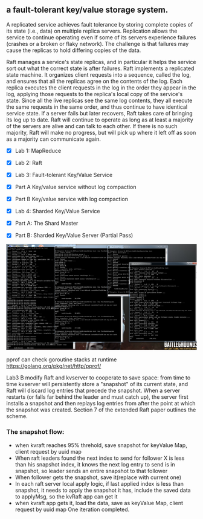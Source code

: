 ## a fault-tolerant key/value storage system. 

A replicated service achieves fault tolerance by storing complete copies of its state (i.e., data) on multiple replica servers. Replication allows the service to continue operating even if some of its servers experience failures (crashes or a broken or flaky network). The challenge is that failures may cause the replicas to hold differing copies of the data.

Raft manages a service's state replicas, and in particular it helps the service sort out what the correct state is after failures. Raft implements a replicated state machine. It organizes client requests into a sequence, called the log, and ensures that all the replicas agree on the contents of the log. Each replica executes the client requests in the log in the order they appear in the log, applying those requests to the replica's local copy of the service's state. Since all the live replicas see the same log contents, they all execute the same requests in the same order, and thus continue to have identical service state. If a server fails but later recovers, Raft takes care of bringing its log up to date. Raft will continue to operate as long as at least a majority of the servers are alive and can talk to each other. If there is no such majority, Raft will make no progress, but will pick up where it left off as soon as a majority can communicate again.


- [x] Lab 1: MapReduce

- [x] Lab 2: Raft

- [x] Lab 3: Fault-tolerant Key/Value Service
- [x] Part A Key/value service without log compaction
- [x] Part B Key/value service with log compaction

- [x] Lab 4: Sharded Key/Value Service
- [x] Part A: The Shard Master
- [x] Part B: Sharded Key/Value Server (Partial Pass)


![alt text](results.png "Lab2 Lab3 Lab4 Results")


pprof can check goroutine stacks at runtime
https://golang.org/pkg/net/http/pprof/


Lab3 B modify Raft and kvserver to cooperate to save space: from time to time kvserver will persistently store a "snapshot" of its current state, and Raft will discard log entries that precede the snapshot. When a server restarts (or falls far behind the leader and must catch up), the server first installs a snapshot and then replays log entries from after the point at which the snapshot was created. Section 7 of the extended Raft paper outlines the scheme.

### The snapshot flow:
* when kvraft reaches 95% threhold, save snapshot for keyValue Map, client request by uuid map
* When raft leaders found the next index to send for follower X is less than his snapshot index, it knows the next log entry to send is in snapshot, so leader sends an entire snapshot to that follower
* When follower gets the snapshot, save it(replace with current one)
* In each raft server local apply logic, if last applied index is less than snapshot, it needs to apply the snapshot it has, include the saved data to applyMsg, so the kvRaft app can get it
* when kvraft app gets it, load the data, save as keyValue Map, client request by uuid map
One iteration completed.